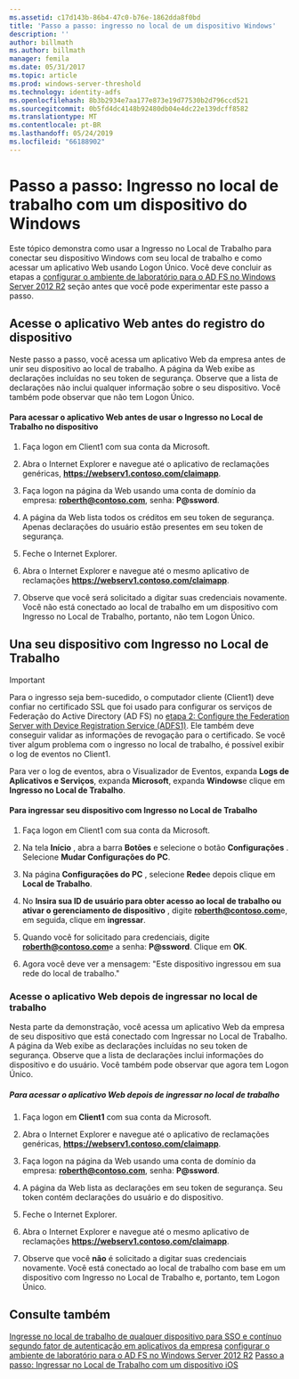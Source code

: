 ```yaml
---
ms.assetid: c17d143b-86b4-47c0-b76e-1862dda8f0bd
title: 'Passo a passo: ingresso no local de um dispositivo Windows'
description: ''
author: billmath
ms.author: billmath
manager: femila
ms.date: 05/31/2017
ms.topic: article
ms.prod: windows-server-threshold
ms.technology: identity-adfs
ms.openlocfilehash: 8b3b2934e7aa177e873e19d77530b2d796ccd521
ms.sourcegitcommit: 0b5fd4dc4148b92480db04e4dc22e139dcff8582
ms.translationtype: MT
ms.contentlocale: pt-BR
ms.lasthandoff: 05/24/2019
ms.locfileid: "66188902"
---
```

# <a name="walkthrough-workplace-join-with-a-windows-device"></a>Passo a passo: Ingresso no local de trabalho com um dispositivo do Windows

Este tópico demonstra como usar a Ingresso no Local de Trabalho para conectar seu dispositivo Windows com seu local de trabalho e como acessar um aplicativo Web usando Logon Único. Você deve concluir as etapas a [configurar o ambiente de laboratório para o AD FS no Windows Server 2012 R2](../deployment/Set-up-the-lab-environment-for-AD-FS-in-Windows-Server-2012-R2.md) seção antes que você pode experimentar este passo a passo.

## <a name="access-the-web-application-before-device-registration"></a>Acesse o aplicativo Web antes do registro do dispositivo
Neste passo a passo, você acessa um aplicativo Web da empresa antes de unir seu dispositivo ao local de trabalho. A página da Web exibe as declarações incluídas no seu token de segurança. Observe que a lista de declarações não inclui qualquer informação sobre o seu dispositivo. Você também pode observar que não tem Logon Único.

#### <a name="to-access-the-web-application-before-you-use-workplace-join-on-your-device"></a>Para acessar o aplicativo Web antes de usar o Ingresso no Local de Trabalho no dispositivo

1.  Faça logon em Client1 com sua conta da Microsoft.

2.  Abra o Internet Explorer e navegue até o aplicativo de reclamações genéricas, **https://webserv1.contoso.com/claimapp**.

3.  Faça logon na página da Web usando uma conta de domínio da empresa: **roberth@contoso.com**, senha: **P@ssword**.

4.  A página da Web lista todos os créditos em seu token de segurança. Apenas declarações do usuário estão presentes em seu token de segurança.

5.  Feche o Internet Explorer.

6.  Abra o Internet Explorer e navegue até o mesmo aplicativo de reclamações **https://webserv1.contoso.com/claimapp**.

7.  Observe que você será solicitado a digitar suas credenciais novamente. Você não está conectado ao local de trabalho em um dispositivo com Ingresso no Local de Trabalho, portanto, não tem Logon Único.

## <a name="join-your-device-with-workplace-join"></a>Una seu dispositivo com Ingresso no Local de Trabalho

> [!IMPORTANT]
> Para o ingresso seja bem-sucedido, o computador cliente (Client1) deve confiar no certificado SSL que foi usado para configurar os serviços de Federação do Active Directory (AD FS) no [etapa 2: Configure the Federation Server with Device Registration Service (ADFS1)](../deployment/Set-up-the-lab-environment-for-AD-FS-in-Windows-Server-2012-R2.md#BKMK_4). Ele também deve conseguir validar as informações de revogação para o certificado. Se você tiver algum problema com o ingresso no local de trabalho, é possível exibir o log de eventos no Client1.
> 
> Para ver o log de eventos, abra o Visualizador de Eventos, expanda **Logs de Aplicativos e Serviços**, expanda **Microsoft**, expanda **Windows**e clique em **Ingresso no Local de Trabalho**.

#### <a name="to-join-your-device-with-workplace-join"></a>Para ingressar seu dispositivo com Ingresso no Local de Trabalho

1.  Faça logon em Client1 com sua conta da Microsoft.

2.  Na tela **Início** , abra a barra **Botões** e selecione o botão **Configurações** . Selecione **Mudar Configurações do PC**.

3.  Na página **Configurações do PC** , selecione **Rede**e depois clique em **Local de Trabalho**.

4.  No **Insira sua ID de usuário para obter acesso ao local de trabalho ou ativar o gerenciamento de dispositivo** , digite **roberth@contoso.com**e, em seguida, clique em **ingressar**.

5.  Quando você for solicitado para credenciais, digite **roberth@contoso.com**e a senha: **P@ssword**. Clique em **OK**.

6.  Agora você deve ver a mensagem: "Este dispositivo ingressou em sua rede do local de trabalho."

### <a name="access-the-web-application-after-joining-the-workplace"></a>Acesse o aplicativo Web depois de ingressar no local de trabalho
Nesta parte da demonstração, você acessa um aplicativo Web da empresa de seu dispositivo que está conectado com Ingressar no Local de Trabalho. A página da Web exibe as declarações incluídas no seu token de segurança. Observe que a lista de declarações inclui informações do dispositivo e do usuário. Você também pode observar que agora tem Logon Único.

##### <a name="to-access-the-web-application-after-joining-the-workplace"></a>Para acessar o aplicativo Web depois de ingressar no local de trabalho

1.  Faça logon em **Client1** com sua conta da Microsoft.

2.  Abra o Internet Explorer e navegue até o aplicativo de reclamações genéricas, **https://webserv1.contoso.com/claimapp**.

3.  Faça logon na página da Web usando uma conta de domínio da empresa: **roberth@contoso.com**, senha: **P@ssword**.

4.  A página da Web lista as declarações em seu token de segurança. Seu token contém declarações do usuário e do dispositivo.

5.  Feche o Internet Explorer.

6.  Abra o Internet Explorer e navegue até o mesmo aplicativo de reclamações **https://webserv1.contoso.com/claimapp**.

7.  Observe que você **não** é solicitado a digitar suas credenciais novamente. Você está conectado ao local de trabalho com base em um dispositivo com Ingresso no Local de Trabalho e, portanto, tem Logon Único.

## <a name="see-also"></a>Consulte também
[Ingresse no local de trabalho de qualquer dispositivo para SSO e contínuo segundo fator de autenticação em aplicativos da empresa](Join-to-Workplace-from-Any-Device-for-SSO-and-Seamless-Second-Factor-Authentication-Across-Company-Applications.md)
[configurar o ambiente de laboratório para o AD FS no Windows Server 2012 R2](../deployment/Set-up-the-lab-environment-for-AD-FS-in-Windows-Server-2012-R2.md) 
 [ Passo a passo: Ingressar no Local de Trabalho com um dispositivo iOS](Walkthrough--Workplace-Join-with-an-iOS-Device.md)



